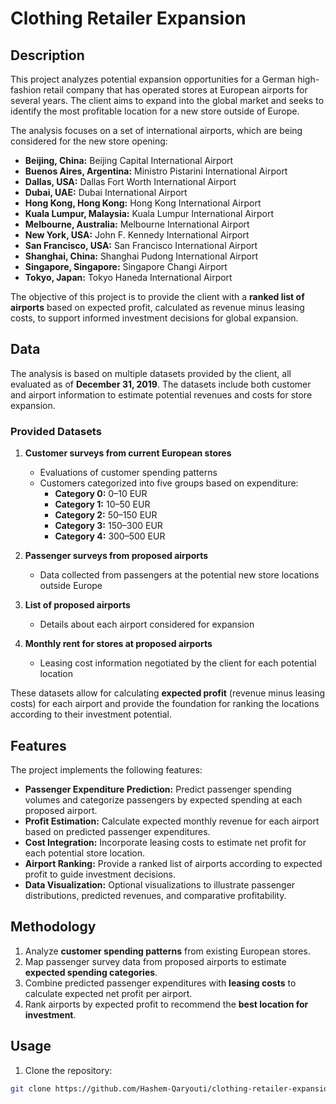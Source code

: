 # Clothing Retailer Expansion

## Description
This project analyzes potential expansion opportunities for a German high-fashion retail company that has operated stores at European airports for several years. The client aims to expand into the global market and seeks to identify the most profitable location for a new store outside of Europe.

The analysis focuses on a set of international airports, which are being considered for the new store opening:

- **Beijing, China:** Beijing Capital International Airport  
- **Buenos Aires, Argentina:** Ministro Pistarini International Airport  
- **Dallas, USA:** Dallas Fort Worth International Airport  
- **Dubai, UAE:** Dubai International Airport  
- **Hong Kong, Hong Kong:** Hong Kong International Airport  
- **Kuala Lumpur, Malaysia:** Kuala Lumpur International Airport  
- **Melbourne, Australia:** Melbourne International Airport  
- **New York, USA:** John F. Kennedy International Airport  
- **San Francisco, USA:** San Francisco International Airport  
- **Shanghai, China:** Shanghai Pudong International Airport  
- **Singapore, Singapore:** Singapore Changi Airport  
- **Tokyo, Japan:** Tokyo Haneda International Airport

The objective of this project is to provide the client with a **ranked list of airports** based on expected profit, calculated as revenue minus leasing costs, to support informed investment decisions for global expansion.

## Data
The analysis is based on multiple datasets provided by the client, all evaluated as of **December 31, 2019**. The datasets include both customer and airport information to estimate potential revenues and costs for store expansion.

### Provided Datasets
1. **Customer surveys from current European stores**  
   - Evaluations of customer spending patterns  
   - Customers categorized into five groups based on expenditure:  
     - **Category 0:** 0–10 EUR  
     - **Category 1:** 10–50 EUR  
     - **Category 2:** 50–150 EUR  
     - **Category 3:** 150–300 EUR  
     - **Category 4:** 300–500 EUR

2. **Passenger surveys from proposed airports**  
   - Data collected from passengers at the potential new store locations outside Europe

3. **List of proposed airports**  
   - Details about each airport considered for expansion

4. **Monthly rent for stores at proposed airports**  
   - Leasing cost information negotiated by the client for each potential location

These datasets allow for calculating **expected profit** (revenue minus leasing costs) for each airport and provide the foundation for ranking the locations according to their investment potential.

## Features
The project implements the following features:

- **Passenger Expenditure Prediction:** Predict passenger spending volumes and categorize passengers by expected spending at each proposed airport.  
- **Profit Estimation:** Calculate expected monthly revenue for each airport based on predicted passenger expenditures.  
- **Cost Integration:** Incorporate leasing costs to estimate net profit for each potential store location.  
- **Airport Ranking:** Provide a ranked list of airports according to expected profit to guide investment decisions.  
- **Data Visualization:** Optional visualizations to illustrate passenger distributions, predicted revenues, and comparative profitability.

## Methodology
1. Analyze **customer spending patterns** from existing European stores.  
2. Map passenger survey data from proposed airports to estimate **expected spending categories**.  
3. Combine predicted passenger expenditures with **leasing costs** to calculate expected net profit per airport.  
4. Rank airports by expected profit to recommend the **best location for investment**.

## Usage
1. Clone the repository:  
```bash
git clone https://github.com/Hashem-Qaryouti/clothing-retailer-expansion.git
